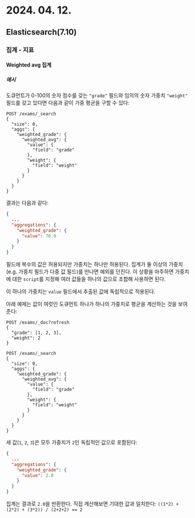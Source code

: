 # 2024. 04. 12.

## Elasticsearch(7.10)

### 집계 - 지표

#### Weighted avg 집계

##### 예시

도큐먼트가 0-100의 숫자 점수를 갖는 `"grade"` 필드와 임의의 숫자 가중치 `"weight"` 필드를 갖고 있다면 다음과 같이 가중 평균을 구할 수 있다:

```http
POST /exams/_search
{
  "size": 0,
  "aggs": {
    "weighted_grade": {
      "weighted_avg": {
        "value": {
          "field": "grade"
        },
        "weight": {
          "field": "weight"
        }
      }
    }
  }
}
```

결과는 다음과 같다:

```json
{
  ...
  "aggregations": {
    "weighted_grade": {
      "value": 70.0
    }
  }
}
```

필드에 복수의 값은 허용되지만 가중치는 하나만 허용된다. 집계가 둘 이상의 가중치(e.g. 가중치 필드가 다중 값 필드)를 만나면 예외를 던진다. 이 상황을 마주하면 가중치에 대한 `script`를 지정해 여러 값들을 하나의 값으로 조합해 사용하면 된다.

이 하나의 가중치는 `value` 필드에서 추출된 값에 독립적으로 적용된다.

아래 예제는 값이 여럿인 도큐먼트 하나가 하나의 가중치로 평균을 계산하는 것을 보여준다:

```http
POST /exams/_doc?refresh
{
  "grade": [1, 2, 3],
  "weight": 2
}

POST /exams/_search
{
  "size": 0,
  "aggs": {
    "weighted_grade": {
      "weighted_avg": {
        "value": {
          "field": "grade"
        },
        "weight": {
          "field": "weight"
        }
      }
    }
  }
}
```

세 값(`1`, `2`, `3`)은 모두 가중치가 `2`인 독립적인 값으로 포함된다:

```json
{
  ...
  "aggregations": {
    "weighted_grade": {
      "value": 2.0
    }
  }
}
```

집계는 결과로 `2.0`을 반환한다. 직접 계산해보면 기대한 값과 일치한다: `((1*2) + (2*2) + (3*2)) / (2+2+2) == 2`

